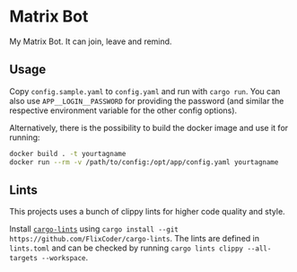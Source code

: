 # Matrix Bot

My Matrix Bot. It can join, leave and remind.

## Usage

Copy `config.sample.yaml` to `config.yaml` and run with `cargo run`. You can also use `APP__LOGIN__PASSWORD` for providing the password (and similar the respective environment variable for the other config options).

Alternatively, there is the possibility to build the docker image and use it for running:

```bash
docker build . -t yourtagname
docker run --rm -v /path/to/config:/opt/app/config.yaml yourtagname
```

## Lints

This projects uses a bunch of clippy lints for higher code quality and style.

Install [`cargo-lints`](https://github.com/soramitsu/iroha2-cargo_lints) using `cargo install --git https://github.com/FlixCoder/cargo-lints`. The lints are defined in `lints.toml` and can be checked by running `cargo lints clippy --all-targets --workspace`.
